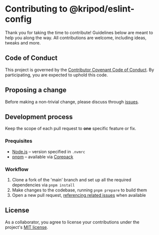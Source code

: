 # Contributing to @kripod/eslint-config

Thank you for taking the time to contribute! Guidelines below are meant to help you along the way. All contributions are welcome, including ideas, tweaks and more.

## Code of Conduct

This project is governed by the [Contributor Covenant Code of Conduct](./CODE_OF_CONDUCT.md). By participating, you are expected to uphold this code.

## Proposing a change

Before making a non-trivial change, please discuss through [issues].

## Development process

Keep the scope of each pull request to **one** specific feature or fix.

### Prequisites

- [Node.js](https://nodejs.org/) – version specified in `.nvmrc`
- [pnpm](https://pnpm.io/) – available via [Corepack](https://nodejs.org/api/corepack.html)

### Workflow

1. Clone a fork of the 'main' branch and set up all the required dependencies via `pnpm install`
2. Make changes to the codebase, running `pnpm prepare` to build them
3. Open a new pull request, [referencing related issues](https://docs.github.com/en/issues/tracking-your-work-with-issues/linking-a-pull-request-to-an-issue#linking-a-pull-request-to-an-issue-using-a-keyword) when available

## License

As a collaborator, you agree to license your contributions under the project's [MIT license](./LICENSE).

[issues]: https://github.com/kripod/eslint-config/issues
